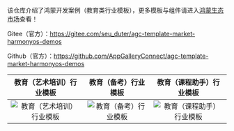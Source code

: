 该仓库介绍了鸿蒙开发案例（教育类行业模板），更多模板与组件请进入[鸿蒙生态市场](https://developer.huawei.com/consumer/cn/market/prod-list/4437348dd20f48249540d1b57ef2eff6/categoryL2_202410080002)查看！

Gitee（官方）：https://gitee.com/seu_duter/agc-template-market-harmonyos-demos

Github（官方）：https://github.com/AppGalleryConnect/agc-template-market-harmonyos-demos

| 教育（艺术培训）行业模板 | 教育（备考）行业模板 | 教育（课程助手）行业模板 |
|:---:|:---:|:---:|
| ![ 教育（艺术培训）行业模板](https://communityfile-drcn.op.hicloud.com/FileServer/getFile/cmtyPrivate/300/034/957/0890086200300034957.20250514112657.09000511389073836790140072687311:20250802194616:2800:C0FF6AA22886C0A1D1DB1936C0FCB6442561D80B3BBD352AA3DD9AE3F859DBF7.png)| ![教育（备考）行业模板](https://communityfile-drcn.op.hicloud.com/FileServer/getFile/cmtyPrivate/300/034/957/0890086200300034957.20250627144510.46470140054567624527394531788790:20250802194616:2800:B7DA70FB242A6A456B997FD47423EC71C863C33828B61504BCB6A604A23F8B60.png) | ![教育（课程助手）行业模板](https://communityfile-drcn.op.hicloud.com/FileServer/getFile/cmtyPrivate/300/034/957/0890086200300034957.20250626114217.23438869199354964563379755411414:20250802194616:2800:44EB8DB1E1ED1107EEE0556FAB37841900E2759FFC8A2CB910DACD04E0202064.png) |